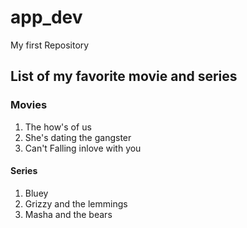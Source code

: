 # app_dev
My first Repository
## List of my favorite movie and series 

### Movies
1. The how's of us
2. She's dating the gangster
3. Can't Falling inlove with you

#### Series
1. Bluey
2. Grizzy and the lemmings 
3. Masha and the bears

